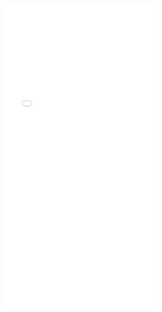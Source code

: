 <iframe
    src="/pdfs/resume.pdf"
    frameBorder="0"
    scrolling="auto"
    height="1000vh"
    width="100%"
></iframe>